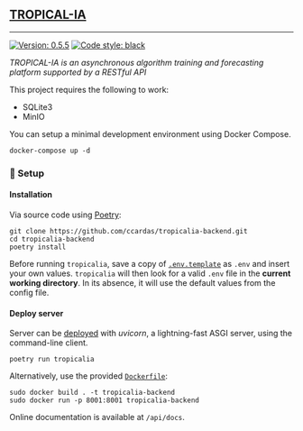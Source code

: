 ## [TROPICAL-IA](https://github.com/ccardas/tropicalia-backend) 

---

<a href="https://github.com/ccardas/tropicalia-backend"><img alt="Version: 0.5.5" src="https://img.shields.io/badge/version-2.0-success?color=0080FF&style=flat-square"></a> <a href="https://github.com/ccardas/tropicalia-backend"><img alt="Code style: black" src="https://img.shields.io/badge/code%20style-black-000000.svg?style=flat-square"></a>

*TROPICAL-IA is an asynchronous algorithm training and forecasting platform supported by a RESTful API*

This project requires the following to work:

* SQLite3
* MinIO

You can setup a minimal development environment using Docker Compose.

```commandline
docker-compose up -d
```

### 🚀 Setup 

#### Installation

Via source code using [Poetry](https://github.com/python-poetry/poetry):

```commandline
git clone https://github.com/ccardas/tropicalia-backend.git
cd tropicalia-backend
poetry install
```

Before running `tropicalia`, save a copy of [`.env.template`](.env.template) as `.env` and insert your own values. 
`tropicalia` will then look for a valid `.env` file in the **current working directory**. In its absence, it will use the default values from the config file.

#### Deploy server 

Server can be [deployed](https://fastapi.tiangolo.com/deployment/) with *uvicorn*, a lightning-fast ASGI server, using the command-line client.

```commandline
poetry run tropicalia
```

Alternatively, use the provided [`Dockerfile`](Dockerfile):

```commandline
sudo docker build . -t tropicalia-backend
sudo docker run -p 8001:8001 tropicalia-backend
```

Online documentation is available at `/api/docs`.